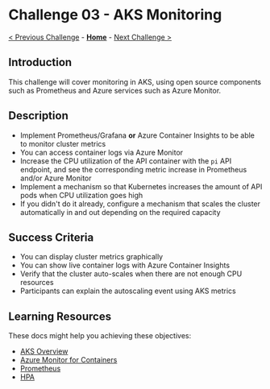 # Challenge 03 - AKS Monitoring

[< Previous Challenge](./Challenge-02.md) - **[Home](../README.md)** - [Next Challenge >](./Challenge-04.md)

## Introduction

This challenge will cover monitoring in AKS, using open source components such as Prometheus and Azure services such as Azure Monitor.

## Description

- Implement Prometheus/Grafana **or** Azure Container Insights to be able to monitor cluster metrics
- You can access container logs via Azure Monitor
- Increase the CPU utilization of the API container with the `pi` API endpoint, and see the corresponding metric increase in Prometheus and/or Azure Monitor
- Implement a mechanism so that Kubernetes increases the amount of API pods when CPU utilization goes high
- If you didn't do it already, configure a mechanism that scales the cluster automatically in and out depending on the required capacity

## Success Criteria

- You can display cluster metrics graphically
- You can show live container logs with Azure Container Insights
- Verify that the cluster auto-scales when there are not enough CPU resources
- Participants can explain the autoscaling event using AKS metrics

## Learning Resources

These docs might help you achieving these objectives:

- [AKS Overview](https://docs.microsoft.com/azure/aks/)
- [Azure Monitor for Containers](https://docs.microsoft.com/azure/azure-monitor/insights/container-insights-overview)
- [Prometheus](https://prometheus.io/)
- [HPA](https://kubernetes.io/docs/tasks/run-application/horizontal-pod-autoscale/)